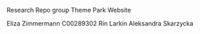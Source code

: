 Research Repo group
Theme Park Website


Eliza Zimmermann C00289302
Rin Larkin
Aleksandra Skarzycka
